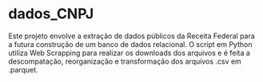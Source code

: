 # dados_CNPJ
Este projeto envolve a extração de dados públicos da Receita Federal para a futura construção de um banco de dados relacional.
O script em Python utiliza Web Scrapping para realizar os downloads dos arquivos e é feita a descompatação, 
reorganização e transformação dos arquivos .csv em .parquet.
